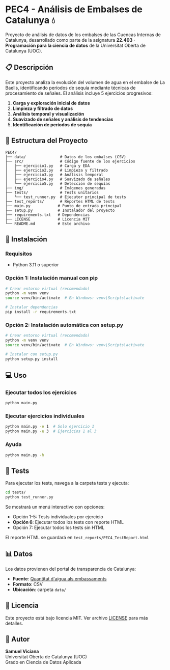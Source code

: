 # PEC4 - Análisis de Embalses de Catalunya 💧

Proyecto de análisis de datos de los embalses de las Cuencas Internas de Catalunya, desarrollado como parte de la asignatura **22.403 · Programación para la ciencia de datos** de la Universitat Oberta de Catalunya (UOC).

## 📋 Descripción

Este proyecto analiza la evolución del volumen de agua en el embalse de La Baells, identificando períodos de sequía mediante técnicas de procesamiento de señales. El análisis incluye 5 ejercicios progresivos:

1. **Carga y exploración inicial de datos**
2. **Limpieza y filtrado de datos**
3. **Análisis temporal y visualización**
4. **Suavizado de señales y análisis de tendencias**
5. **Identificación de períodos de sequía**

## 📁 Estructura del Proyecto

```
PEC4/
├── data/               # Datos de los embalses (CSV)
├── src/                # Código fuente de los ejercicios
│   ├── ejercicio1.py   # Carga y EDA
│   ├── ejercicio2.py   # Limpieza y filtrado
│   ├── ejercicio3.py   # Análisis temporal
│   ├── ejercicio4.py   # Suavizado de señales
│   └── ejercicio5.py   # Detección de sequías
├── img/                # Imágenes generadas
├── tests/              # Tests unitarios
│   └── test_runner.py  # Ejecutor principal de tests
├── test_reports/       # Reportes HTML de tests
├── main.py            # Punto de entrada principal
├── setup.py           # Instalador del proyecto
├── requirements.txt   # Dependencias
├── LICENSE            # Licencia MIT
└── README.md          # Este archivo
```

## 🚀 Instalación

### Requisitos
- Python 3.11 o superior

### Opción 1: Instalación manual con pip
```bash
# Crear entorno virtual (recomendado)
python -m venv venv
source venv/bin/activate  # En Windows: venv\Scripts\activate

# Instalar dependencias
pip install -r requirements.txt
```

### Opción 2: Instalación automática con setup.py
```bash
# Crear entorno virtual (recomendado)
python -m venv venv
source venv/bin/activate  # En Windows: venv\Scripts\activate

# Instalar con setup.py
python setup.py install
```

## 💻 Uso

### Ejecutar todos los ejercicios
```bash
python main.py
```

### Ejecutar ejercicios individuales
```bash
python main.py -e 1  # Solo ejercicio 1
python main.py -e 3  # Ejercicios 1 al 3
```

### Ayuda
```bash
python main.py -h
```

## 🧪 Tests

Para ejecutar los tests, navega a la carpeta tests y ejecuta:

```bash
cd tests/
python test_runner.py
```

Se mostrará un menú interactivo con opciones:
- Opción 1-5: Tests individuales por ejercicio
- **Opción 6**: Ejecutar todos los tests con reporte HTML
- Opción 7: Ejecutar todos los tests sin HTML

El reporte HTML se guardará en `test_reports/PEC4_TestReport.html`

## 📊 Datos

Los datos provienen del portal de transparencia de Catalunya:
- **Fuente**: [Quantitat d'aigua als embassaments](https://analisi.transparenciacatalunya.cat/)
- **Formato**: CSV
- **Ubicación**: carpeta `data/`

## 📝 Licencia

Este proyecto está bajo licencia MIT. Ver archivo [LICENSE](LICENSE) para más detalles.

## 👤 Autor

**Samuel Viciana**  
Universitat Oberta de Catalunya (UOC)  
Grado en Ciencia de Datos Aplicada